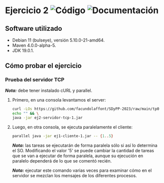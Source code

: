# Ejercicio 2 ![Código](https://img.shields.io/badge/C%C3%B3digo-%E2%9C%94-success) ![Documentación](https://img.shields.io/badge/Documentaci%C3%B3n-%E2%9C%94-success)

## Software utilizado

+ Debian 11 (bulseye), versión 5.10.0-21-amd64.
+ Maven 4.0.0-alpha-5.
+ JDK 19.0.1.

## Cómo probar el ejercicio

### Prueba del servidor TCP

**_Nota:_** debe tener instalado cURL y parallel.

1. Primero, en una consola levantamos el server:

    ```sh
    curl -LOs https://github.com/facundolaffont/SDyPP-2023/raw/main/tp01/ej2/serverTCP/target/ej2-servidor-tcp-1.jar && \
    echo "" && \
    java -jar ej2-servidor-tcp-1.jar
    ```

2. Luego, en otra consola, se ejecuta paralelamente el cliente:

    ```sh
    parallel java -jar ej1-cliente-1.jar -- {1..5}
    ```

    **_Nota:_** las tareas se ejecutarán de forma paralela sólo si así lo determina el SO. Modificando el valor '5' se puede cambiar la cantidad de tareas que se van a ejecutar de forma paralela, aunque su ejecución en paralelo dependerá de lo que se comentó recién.
    
    **_Nota:_** ejecutar este comando varias veces para examinar cómo en el servidor se mezclan los mensajes de los diferentes procesos.

